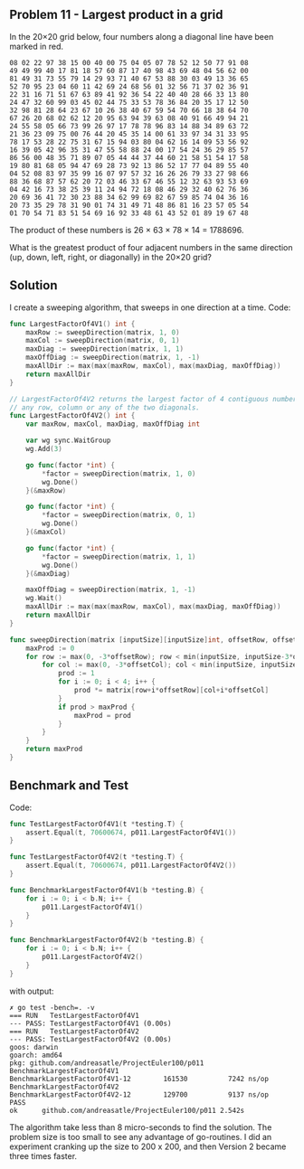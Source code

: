 ## Problem 11 - Largest product in a grid
In the 20×20 grid below, four numbers along a diagonal line have been marked in red.

```
08 02 22 97 38 15 00 40 00 75 04 05 07 78 52 12 50 77 91 08
49 49 99 40 17 81 18 57 60 87 17 40 98 43 69 48 04 56 62 00
81 49 31 73 55 79 14 29 93 71 40 67 53 88 30 03 49 13 36 65
52 70 95 23 04 60 11 42 69 24 68 56 01 32 56 71 37 02 36 91
22 31 16 71 51 67 63 89 41 92 36 54 22 40 40 28 66 33 13 80
24 47 32 60 99 03 45 02 44 75 33 53 78 36 84 20 35 17 12 50
32 98 81 28 64 23 67 10 26 38 40 67 59 54 70 66 18 38 64 70
67 26 20 68 02 62 12 20 95 63 94 39 63 08 40 91 66 49 94 21
24 55 58 05 66 73 99 26 97 17 78 78 96 83 14 88 34 89 63 72
21 36 23 09 75 00 76 44 20 45 35 14 00 61 33 97 34 31 33 95
78 17 53 28 22 75 31 67 15 94 03 80 04 62 16 14 09 53 56 92
16 39 05 42 96 35 31 47 55 58 88 24 00 17 54 24 36 29 85 57
86 56 00 48 35 71 89 07 05 44 44 37 44 60 21 58 51 54 17 58
19 80 81 68 05 94 47 69 28 73 92 13 86 52 17 77 04 89 55 40
04 52 08 83 97 35 99 16 07 97 57 32 16 26 26 79 33 27 98 66
88 36 68 87 57 62 20 72 03 46 33 67 46 55 12 32 63 93 53 69
04 42 16 73 38 25 39 11 24 94 72 18 08 46 29 32 40 62 76 36
20 69 36 41 72 30 23 88 34 62 99 69 82 67 59 85 74 04 36 16
20 73 35 29 78 31 90 01 74 31 49 71 48 86 81 16 23 57 05 54
01 70 54 71 83 51 54 69 16 92 33 48 61 43 52 01 89 19 67 48
```
The product of these numbers is 26 × 63 × 78 × 14 = 1788696.

What is the greatest product of four adjacent numbers in the same direction (up, down, left, right, or diagonally) in the 20×20 grid?

## Solution
I create a sweeping algorithm, that sweeps in one direction at a time.
Code:
```go
func LargestFactorOf4V1() int {
	maxRow := sweepDirection(matrix, 1, 0)
	maxCol := sweepDirection(matrix, 0, 1)
	maxDiag := sweepDirection(matrix, 1, 1)
	maxOffDiag := sweepDirection(matrix, 1, -1)
	maxAllDir := max(max(maxRow, maxCol), max(maxDiag, maxOffDiag))
	return maxAllDir
}

// LargestFactorOf4V2 returns the largest factor of 4 contiguous numbers along
// any row, column or any of the two diagonals.
func LargestFactorOf4V2() int {
	var maxRow, maxCol, maxDiag, maxOffDiag int

	var wg sync.WaitGroup
	wg.Add(3)

	go func(factor *int) {
		*factor = sweepDirection(matrix, 1, 0)
		wg.Done()
	}(&maxRow)

	go func(factor *int) {
		*factor = sweepDirection(matrix, 0, 1)
		wg.Done()
	}(&maxCol)

	go func(factor *int) {
		*factor = sweepDirection(matrix, 1, 1)
		wg.Done()
	}(&maxDiag)

	maxOffDiag = sweepDirection(matrix, 1, -1)
	wg.Wait()
	maxAllDir := max(max(maxRow, maxCol), max(maxDiag, maxOffDiag))
	return maxAllDir
}

func sweepDirection(matrix [inputSize][inputSize]int, offsetRow, offsetCol int) int {
	maxProd := 0
	for row := max(0, -3*offsetRow); row < min(inputSize, inputSize-3*offsetRow); row++ {
		for col := max(0, -3*offsetCol); col < min(inputSize, inputSize-3*offsetCol); col++ {
			prod := 1
			for i := 0; i < 4; i++ {
				prod *= matrix[row+i*offsetRow][col+i*offsetCol]
			}
			if prod > maxProd {
				maxProd = prod
			}
		}
	}
	return maxProd
}
```

## Benchmark and Test
Code:
```go
func TestLargestFactorOf4V1(t *testing.T) {
	assert.Equal(t, 70600674, p011.LargestFactorOf4V1())
}

func TestLargestFactorOf4V2(t *testing.T) {
	assert.Equal(t, 70600674, p011.LargestFactorOf4V2())
}

func BenchmarkLargestFactorOf4V1(b *testing.B) {
	for i := 0; i < b.N; i++ {
		p011.LargestFactorOf4V1()
	}
}

func BenchmarkLargestFactorOf4V2(b *testing.B) {
	for i := 0; i < b.N; i++ {
		p011.LargestFactorOf4V2()
	}
}
```
with output:
```
✗ go test -bench=. -v
=== RUN   TestLargestFactorOf4V1
--- PASS: TestLargestFactorOf4V1 (0.00s)
=== RUN   TestLargestFactorOf4V2
--- PASS: TestLargestFactorOf4V2 (0.00s)
goos: darwin
goarch: amd64
pkg: github.com/andreasatle/ProjectEuler100/p011
BenchmarkLargestFactorOf4V1
BenchmarkLargestFactorOf4V1-12    	  161530	      7242 ns/op
BenchmarkLargestFactorOf4V2
BenchmarkLargestFactorOf4V2-12    	  129700	      9137 ns/op
PASS
ok  	github.com/andreasatle/ProjectEuler100/p011	2.542s
```
The algorithm take less than 8 micro-seconds to find the solution. The problem size is too small to see any advantage of go-routines. I did an experiment cranking up the size to 200 x 200, and then Version 2 became three times faster.